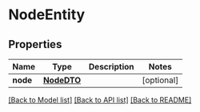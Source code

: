 # NodeEntity

## Properties
Name | Type | Description | Notes
------------ | ------------- | ------------- | -------------
**node** | [**NodeDTO**](NodeDTO.md) |  | [optional] 

[[Back to Model list]](../README.md#documentation-for-models) [[Back to API list]](../README.md#documentation-for-api-endpoints) [[Back to README]](../README.md)


